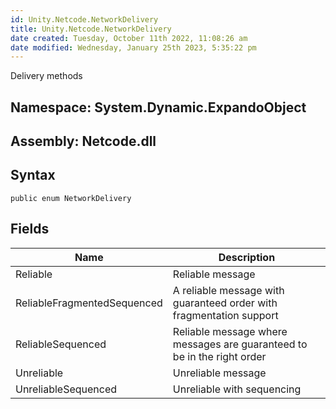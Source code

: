 ```yaml
---
id: Unity.Netcode.NetworkDelivery
title: Unity.Netcode.NetworkDelivery
date created: Tuesday, October 11th 2022, 11:08:26 am
date modified: Wednesday, January 25th 2023, 5:35:22 pm
---
```


<div class="markdown level0 summary">

Delivery methods

</div>

<div class="markdown level0 conceptual">

</div>

## **Namespace**: System.Dynamic.ExpandoObject

## **Assembly**: Netcode.dll

## Syntax

``` lang-csharp
public enum NetworkDelivery
```

## Fields

| Name                        | Description                                                             |
|-----------------------------|-------------------------------------------------------------------------|
| Reliable                    | Reliable message                                                        |
| ReliableFragmentedSequenced | A reliable message with guaranteed order with fragmentation support     |
| ReliableSequenced           | Reliable message where messages are guaranteed to be in the right order |
| Unreliable                  | Unreliable message                                                      |
| UnreliableSequenced         | Unreliable with sequencing                                              |
